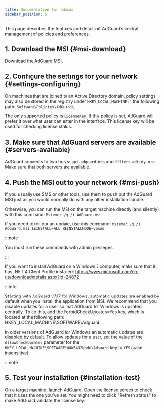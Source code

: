 ```yaml
---
title: Documentation for admins
sidebar_position: 5
---
```


This page describes the features and details of AdGuard’s central management of policies and preferences.

## 1. Download the MSI {#msi-download}

Download the [AdGuard MSI](https://static.adtidy.org/windows/setup.msi).

## 2. Configure the settings for your network {#settings-configuring}

On machines that are joined to an Active Directory domain, policy settings may also be stored in the registry under `HKEY_LOCAL_MACHINE` in the following path: `Software\Policies\AdGuard\`.

The only supported policy is `LicenseKey`. If this policy is set, AdGuard will prefer it over what user can enter in the interface. This license key will be used for checking license status.

## 3. Make sure that AdGuard servers are available {#servers-available}

AdGuard connects to two hosts: `api.adguard.org` and `filters.adtidy.org`. Make sure that both servers are available.

## 4. Push the MSI out to your network {#msi-push}

If you usually use SMS or other tools, use them to push out the AdGuard MSI just as you would normally do with any other installation bundle.

Otherwise, you can run the MSI on the target machine directly (and silently) with this command:
`Msiexec /q /i AdGuard.msi`

If you need to roll out an update, use this command:
`Msiexec /q /i AdGuard.msi REINSTALL=ALL REINSTALLMODE=vomus`

:::note

You must run these commands with admin privileges.

:::

If you want to install AdGuard on a Windows 7 computer, make sure that it has .NET 4 Client Profile installed: https://www.microsoft.com/en-us/download/details.aspx?id=24872

:::info

Starting with AdGuard v7.17 for Windows, automatic updates are enabled by default when you install the application from MSI. We recommend that you disable updates for a user so that AdGuard for Windows is updated centrally. To do this, add the ForbidCheckUpdates=Yes key, which is located at the following path: HKEY_LOCAL_MACHINE\SOFTWARE\Adguard.

In older versions of AdGuard for Windows an automatic updates are disabled by default. To allow updates for a user, set the value of the `AllowCheckUpdates` parameter for the `HKEY_LOCAL_MACHINE\SOFTWARE\WOW6432Node\Adguard` key to `YES` (case insensitive).

:::note

## 5. Test your installation {#installation-test}

On a target machine, launch AdGuard. Open the license screen to check that it uses the one you've set. You might need to click "Refresh status" to make AdGuard validate the license key.

